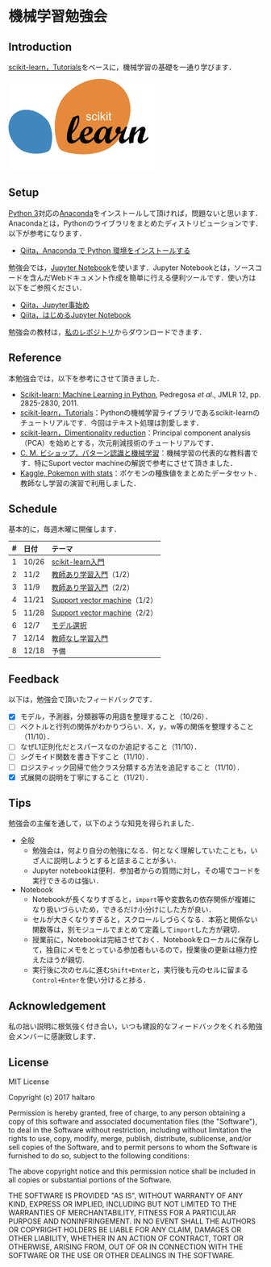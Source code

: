 # 機械学習勉強会

## Introduction

[scikit-learn，Tutorials](http://scikit-learn.org/stable/tutorial/index.html)をベースに，機械学習の基礎を一通り学びます．

![sklearn_logo](fig/sklearn.png)

## Setup

[Python 3](https://www.python.org/)対応の[Anaconda](https://www.anaconda.com/download/)をインストールして頂ければ，問題ないと思います．Anacondaとは，Pythonのライブラリをまとめたディストリビューションです．以下が参考になります．

* [Qiita，Anaconda で Python 環境をインストールする](https://qiita.com/t2y/items/2a3eb58103e85d8064b6)

勉強会では，[Jupyter Notebook](http://jupyter.org/)を使います．Jupyter Notebookとは，ソースコードを含んだWebドキュメント作成を簡単に行える便利ツールです．使い方は以下をご参照ください．

* [Qiita，Jupyter事始め](https://qiita.com/taka4sato/items/2c3397ff34c440044978)
* [Qiita，はじめるJupyter Notebook](https://qiita.com/icoxfog417/items/175f69d06f4e590face9)

勉強会の教材は，[私のレポジトリ](https://github.com/haltaro/ml-tutorial)からダウンロードできます．

## Reference

本勉強会では，以下を参考にさせて頂きました．

* [Scikit-learn: Machine Learning in Python](http://jmlr.csail.mit.edu/papers/v12/pedregosa11a.html), Pedregosa *et al*., JMLR 12, pp. 2825-2830, 2011.
* [scikit-learn，Tutorials](http://scikit-learn.org/stable/tutorial/index.html)：Pythonの機械学習ライブラリであるscikit-learnのチュートリアルです．今回はテキスト処理は割愛します．
* [scikit-learn，Dimentionality reduction](http://scikit-learn.org/stable/modules/decomposition.html#decompositions)：Principal component analysis（PCA）を始めとする，次元削減技術のチュートリアルです．
* [C. M. ビショップ，パターン認識と機械学習](http://amzn.asia/fK0o4k5)：機械学習の代表的な教科書です．特にSuport vector machineの解説で参考にさせて頂きました．
* [Kaggle, Pokemon with stats](https://www.kaggle.com/abcsds/pokemon)：ポケモンの種族値をまとめたデータセット．教師なし学習の演習で利用しました．

## Schedule

基本的に，毎週木曜に開催します．

|#|日付|テーマ|
|:--|:--|:--|
|1|10/26|[scikit-learn入門](https://github.com/haltaro/ml-tutorial/blob/master/01.intro_to_scikit-learn.ipynb)|
|2|11/2|[教師あり学習入門](https://github.com/haltaro/ml-tutorial/blob/master/02.intro_to_supervised.ipynb)（1/2）|
|3|11/9|[教師あり学習入門](https://github.com/haltaro/ml-tutorial/blob/master/02.intro_to_supervised.ipynb)（2/2）|
|4|11/21|[Support vector machine](https://github.com/haltaro/ml-tutorial/blob/master/03.svm.ipynb)（1/2）|
|5|11/28|[Support vector machine](https://github.com/haltaro/ml-tutorial/blob/master/03.svm.ipynb)（2/2）|
|6|12/7|[モデル選択](https://github.com/haltaro/ml-tutorial/blob/master/04.model_selection.ipynb)|
|7|12/14|[教師なし学習入門](https://github.com/haltaro/ml-tutorial/blob/master/04.model_selection.ipynb)|
|8|12/18|予備|

## Feedback

以下は，勉強会で頂いたフィードバックです．

- [x] モデル，予測器，分類器等の用語を整理すること（10/26）．
- [ ] ベクトルと行列の関係がわかりづらい．X，y，w等の関係を整理すること（11/10）．
- [ ] なぜL1正則化だとスパースなのか追記すること（11/10）．
- [ ] シグモイド関数を書き下すこと（11/10）．
- [ ] ロジスティック回帰で他クラス分類する方法を追記すること（11/10）．
- [x] 式展開の説明を丁寧にすること（11/21）．

## Tips

勉強会の主催を通して，以下のような知見を得られました．

- 全般
  - 勉強会は，何より自分の勉強になる．何となく理解していたことも，いざ人に説明しようとすると詰まることが多い．
  - Jupyter notebookは便利．参加者からの質問に対し，その場でコードを実行できるのは強い．
- Notebook
  - Notebookが長くなりすぎると，`import`等や変数名の依存関係が複雑になり扱いづらいため，できるだけ小分けにした方が良い．
  - セルが大きくなりすぎると，スクロールしづらくなる．本筋と関係ない関数等は，別モジュールでまとめて定義して`import`した方が親切．
  - 授業前に，Notebookは完結させておく．Notebookをローカルに保存して，独自にメモをとっている参加者もいるので，授業後の更新は極力控えたほうが親切．
  - 実行後に次のセルに進む`Shift+Enter`と，実行後も元のセルに留まる`Control+Enter`を使い分けると捗る．

## Acknowledgement

私の拙い説明に根気強く付き合い，いつも建設的なフィードバックをくれる勉強会メンバーに感謝致します．

## License
MIT License

Copyright (c) 2017 haltaro

Permission is hereby granted, free of charge, to any person obtaining a copy
of this software and associated documentation files (the "Software"), to deal
in the Software without restriction, including without limitation the rights
to use, copy, modify, merge, publish, distribute, sublicense, and/or sell
copies of the Software, and to permit persons to whom the Software is
furnished to do so, subject to the following conditions:

The above copyright notice and this permission notice shall be included in all
copies or substantial portions of the Software.

THE SOFTWARE IS PROVIDED "AS IS", WITHOUT WARRANTY OF ANY KIND, EXPRESS OR
IMPLIED, INCLUDING BUT NOT LIMITED TO THE WARRANTIES OF MERCHANTABILITY,
FITNESS FOR A PARTICULAR PURPOSE AND NONINFRINGEMENT. IN NO EVENT SHALL THE
AUTHORS OR COPYRIGHT HOLDERS BE LIABLE FOR ANY CLAIM, DAMAGES OR OTHER
LIABILITY, WHETHER IN AN ACTION OF CONTRACT, TORT OR OTHERWISE, ARISING FROM,
OUT OF OR IN CONNECTION WITH THE SOFTWARE OR THE USE OR OTHER DEALINGS IN THE
SOFTWARE.
